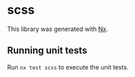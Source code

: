 # scss

This library was generated with [Nx](https://nx.dev).

## Running unit tests

Run `nx test scss` to execute the unit tests.
